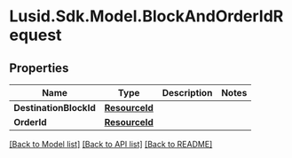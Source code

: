 # Lusid.Sdk.Model.BlockAndOrderIdRequest

## Properties

Name | Type | Description | Notes
------------ | ------------- | ------------- | -------------
**DestinationBlockId** | [**ResourceId**](ResourceId.md) |  | 
**OrderId** | [**ResourceId**](ResourceId.md) |  | 

[[Back to Model list]](../README.md#documentation-for-models) [[Back to API list]](../README.md#documentation-for-api-endpoints) [[Back to README]](../README.md)

